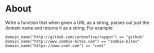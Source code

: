 # About

Write a function that when given a URL as a string, parses out just the domain name and returns it as a string. For example:

```
domain_name("http://github.com/carbonfive/raygun") == "github" 
domain_name("http://www.zombie-bites.com") == "zombie-bites"
domain_name("https://www.cnet.com") == "cnet"
```
